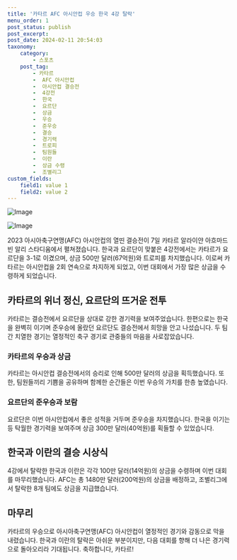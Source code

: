 ```yaml
---
title: '카타르 AFC 아시안컵 우승 한국 4강 탈락'
menu_order: 1
post_status: publish
post_excerpt: 
post_date: 2024-02-11 20:54:03
taxonomy:
    category:
        - 스포츠
    post_tag:
        - 카타르
        -  AFC 아시안컵
        -  아시안컵 결승전
        -  4강전
        -  한국
        -  요르단
        -  상금
        -  우승
        -  준우승
        -  결승
        -  경기력
        -  트로피
        -  팀원들
        -  이란
        -  상금 수령
        -  조별리그
custom_fields:
    field1: value 1
    field2: value 2
---
```


![Image](https://imgnews.pstatic.net/image/241/2024/02/11/0003329248_001_20240211121901295.jpg?type=w647)

![Image](https://imgnews.pstatic.net/image/241/2024/02/11/0003329248_002_20240211121901326.jpg?type=w647)

2023 아시아축구연맹(AFC) 아시안컵의 열띤 결승전이 7일 카타르 알라이얀 아흐마드 빈 알리 스타디움에서 펼쳐졌습니다. 한국과 요르단이 맞붙은 4강전에서는 카타르가 요르단을 3-1로 이겼으며, 상금 500만 달러(67억원)와 트로피를 차지했습니다. 이로써 카타르는 아시안컵을 2회 연속으로 차지하게 되었고, 이번 대회에서 가장 많은 상금을 수령하게 되었습니다.
## 카타르의 위너 정신, 요르단의 뜨거운 전투
카타르는 결승전에서 요르단을 상대로 강한 경기력을 보여주었습니다. 한편으로는 한국을 완벽히 이기며 준우승에 올랐던 요르단도 결승전에서 희망을 안고 나섰습니다. 두 팀 간 치열한 경기는 열정적인 축구 경기로 관중들의 마음을 사로잡았습니다.
### 카타르의 우승과 상금
카타르는 아시안컵 결승전에서의 승리로 인해 500만 달러의 상금을 획득했습니다. 또한, 팀원들끼리 기쁨을 공유하며 함께한 순간들은 이번 우승의 가치를 한층 높였습니다.
### 요르단의 준우승과 보람
요르단은 이번 아시안컵에서 좋은 성적을 거두며 준우승을 차지했습니다. 한국을 이기는 등 탁월한 경기력을 보여주며 상금 300만 달러(40억원)를 획들할 수 있었습니다.
## 한국과 이란의 결승 시상식
4강에서 탈락한 한국과 이란은 각각 100만 달러(14억원)의 상금을 수령하며 이번 대회를 마무리했습니다. AFC는 총 1480만 달러(200억원)의 상금을 배정하고, 조별리그에서 탈락한 8개 팀에도 상금을 지급했습니다.
## 마무리
카타르의 우승으로 아시아축구연맹(AFC) 아시안컵이 열정적인 경기와 감동으로 막을 내렸습니다. 한국과 이란의 탈락은 아쉬운 부분이지만, 다음 대회를 향해 더 나은 경기력으로 돌아오리라 기대됩니다. 축하합니다, 카타르!
